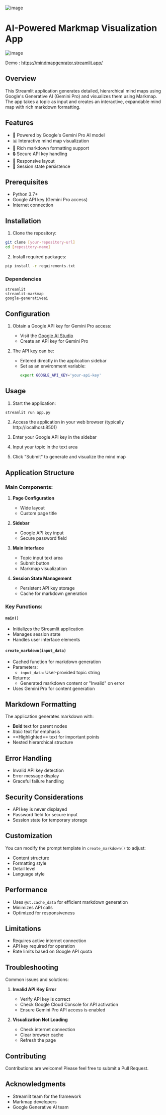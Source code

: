 ![image](https://github.com/VinayChaudhari1996/MindMap-using-GenAI/assets/42869040/fa548c21-186a-489b-9c7c-8bd890583a19)

# AI-Powered Markmap Visualization App
![image](https://github.com/user-attachments/assets/ec2ed024-af43-4ebe-8501-1f772203412a)

Demo : https://mindmapgenrator.streamlit.app/
## Overview
This Streamlit application generates detailed, hierarchical mind maps using Google's Generative AI (Gemini Pro) and visualizes them using Markmap. The app takes a topic as input and creates an interactive, expandable mind map with rich markdown formatting.

## Features
- 🤖 Powered by Google's Gemini Pro AI model
- 📊 Interactive mind map visualization
- 🎨 Rich markdown formatting support
- 🔒 Secure API key handling
- 📱 Responsive layout
- 💾 Session state persistence

## Prerequisites
- Python 3.7+
- Google API key (Gemini Pro access)
- Internet connection

## Installation

1. Clone the repository:
```bash
git clone [your-repository-url]
cd [repository-name]
```

2. Install required packages:
```bash
pip install -r requirements.txt
```

### Dependencies
```
streamlit
streamlit-markmap
google-generativeai
```

## Configuration
1. Obtain a Google API key for Gemini Pro access:
   - Visit the [Google AI Studio](https://makersuite.google.com/)
   - Create an API key for Gemini Pro
   
2. The API key can be:
   - Entered directly in the application sidebar
   - Set as an environment variable:
     ```bash
     export GOOGLE_API_KEY='your-api-key'
     ```

## Usage

1. Start the application:
```bash
streamlit run app.py
```

2. Access the application in your web browser (typically http://localhost:8501)

3. Enter your Google API key in the sidebar

4. Input your topic in the text area

5. Click "Submit" to generate and visualize the mind map

## Application Structure

### Main Components:

1. **Page Configuration**
   - Wide layout
   - Custom page title

2. **Sidebar**
   - Google API key input
   - Secure password field

3. **Main Interface**
   - Topic input text area
   - Submit button
   - Markmap visualization

4. **Session State Management**
   - Persistent API key storage
   - Cache for markdown generation

### Key Functions:

#### `main()`
- Initializes the Streamlit application
- Manages session state
- Handles user interface elements

#### `create_markdown(input_data)`
- Cached function for markdown generation
- Parameters:
  - `input_data`: User-provided topic string
- Returns:
  - Generated markdown content or "Invalid" on error
- Uses Gemini Pro for content generation

## Markdown Formatting

The application generates markdown with:
- **Bold** text for parent nodes
- *Italic* text for emphasis
- ==Highlighted== text for important points
- Nested hierarchical structure

## Error Handling
- Invalid API key detection
- Error message display
- Graceful failure handling

## Security Considerations
- API key is never displayed
- Password field for secure input
- Session state for temporary storage

## Customization
You can modify the prompt template in `create_markdown()` to adjust:
- Content structure
- Formatting style
- Detail level
- Language style

## Performance
- Uses `@st.cache_data` for efficient markdown generation
- Minimizes API calls
- Optimized for responsiveness

## Limitations
- Requires active internet connection
- API key required for operation
- Rate limits based on Google API quota

## Troubleshooting

Common issues and solutions:

1. **Invalid API Key Error**
   - Verify API key is correct
   - Check Google Cloud Console for API activation
   - Ensure Gemini Pro API access is enabled

2. **Visualization Not Loading**
   - Check internet connection
   - Clear browser cache
   - Refresh the page

## Contributing
Contributions are welcome! Please feel free to submit a Pull Request.


## Acknowledgments
- Streamlit team for the framework
- Markmap developers
- Google Generative AI team
